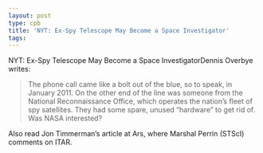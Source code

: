 ```yaml
---
layout: post
type: cpb
title: 'NYT: Ex-Spy Telescope May Become a Space Investigator'
tags: 
---
```

NYT: Ex-Spy Telescope May Become a Space InvestigatorDennis Overbye writes:

> The phone call came like a bolt out of the blue, so to speak, in January 2011. On the other end of the line was someone from the National Reconnaissance Office, which operates the nation’s fleet of spy satellites. They had some spare, unused “hardware” to get rid of. Was NASA interested?

Also read Jon Timmerman’s article at Ars, where Marshal Perrin (STScI) comments on ITAR.
